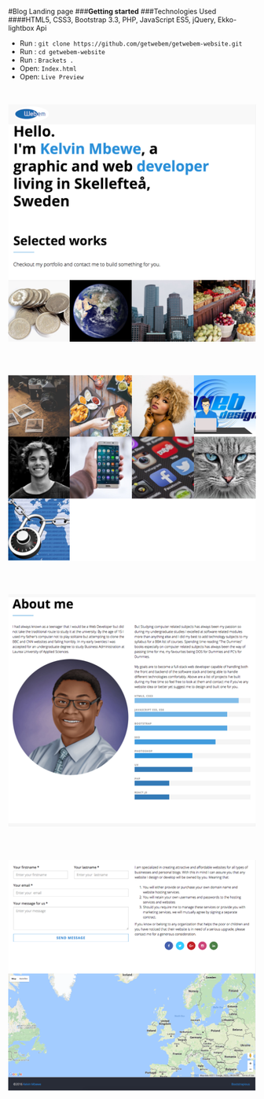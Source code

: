 #Blog Landing page
###**Getting started**
###Technologies Used
####HTML5, CSS3, Bootstrap 3.3, PHP, JavaScript ES5, jQuery, Ekko-lightbox Api
 - Run :  `git clone https://github.com/getwebem/getwebem-website.git`
 - Run :  `cd getwebem-website`
 - Run :  `Brackets .`
 - Open:  `Index.html`
 - Open:  `Live Preview`  

<br/><br/>
![pic1](https://raw.githubusercontent.com/getwebem/README/master/getwebem-website/Screen%20Shot%202017-03-14%20at%2000.01.34.png)
<br/><br/>

<br/><br/>
![pic2](https://raw.githubusercontent.com/getwebem/README/master/getwebem-website/Screen%20Shot%202017-03-14%20at%2000.02.02.png)
<br/><br/>

<br/><br/>
![pic3](https://raw.githubusercontent.com/getwebem/README/master/getwebem-website/Screen%20Shot%202017-03-14%20at%2000.02.09.png)
<br/><br/>

<br/><br/>
![pic4](https://raw.githubusercontent.com/getwebem/README/master/getwebem-website/Screen%20Shot%202017-03-14%20at%2000.02.24.png)
<br/><br/>


